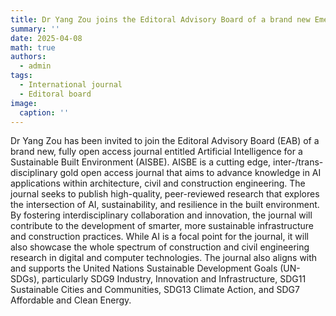 ```yaml
---
title: Dr Yang Zou joins the Editoral Advisory Board of a brand new Emerald's journal - AISBE
summary: ''
date: 2025-04-08
math: true
authors:
  - admin
tags:
  - International journal
  - Editoral board
image:
  caption: ''
---
```


Dr Yang Zou has been invited to join the Editoral Advisory Board (EAB) of a brand new, fully open access journal entitled Artificial Intelligence for a Sustainable Built Environment (AISBE). AISBE is a cutting edge, inter-/trans- disciplinary gold open access journal that aims to advance knowledge in AI applications within architecture, civil and construction engineering. The journal seeks to publish high-quality, peer-reviewed research that explores the intersection of AI, sustainability, and resilience in the built environment. By fostering interdisciplinary collaboration and innovation, the journal will contribute to the development of smarter, more sustainable infrastructure and construction practices. While AI is a focal point for the journal, it will also showcase the whole spectrum of construction and civil engineering research in digital and computer technologies. The journal also aligns with and supports the United Nations Sustainable Development Goals (UN-SDGs), particularly SDG9 Industry, Innovation and Infrastructure, SDG11 Sustainable Cities and Communities, SDG13 Climate Action, and SDG7 Affordable and Clean Energy.